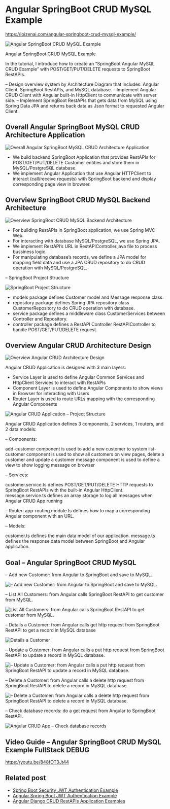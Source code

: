 # Angular SpringBoot CRUD MySQL Example

https://loizenai.com/angular-springboot-crud-mysql-example/

![Angular SpringBoot CRUD MySQL Example](https://loizenai.com/wp-content/uploads/2020/12/Angular-11-SpringBoot-CRUD-MySQL-Example.png)

Angular SpringBoot CRUD MySQL Example


 
In the tutorial, I introduce how to create an “SpringBoot Angular MySQL CRUD Example” with POST/GET/PUT/DELETE requests to SpringBoot RestAPIs.

– Design overview system by Architecture Diagram that includes: Angular Client, SpringBoot RestAPIs, and MySQL database.
– Implement Angular CRUD Client with Angular built-in HttpClient to communicate with server side.
– Implement SpringBoot RestAPIs that gets data from MySQL using Spring Data JPA and returns back data as Json format to requested Angular Client.

## Overall Angular SpringBoot MySQL CRUD Architecture Application

![Overall Angular SpringBoot MySQL CRUD Architecture Application](https://loizenai.com/wp-content/uploads/2020/06/Overall-Architecture-Angular-CRUD-Application-with-SpringBoot-Fullstack-Example.png)

- We build backend SpringBoot Application that provides RestAPIs for POST/GET/PUT/DELETE Customer entities and store them in MySQL/PostgreSQL database.
- We implement Angular Application that use Angular HTTPClient to interact (call/receive requests) with SpringBoot backend and display corresponding page view in browser.

## Overview SpringBoot CRUD MySQL Backend Architecture

![Overview SpringBoot CRUD MySQL Backend Architecture](https://loizenai.com/wp-content/uploads/2020/06/SpringBoot-RestAPIs-Backend-Architecture-Design.png)

- For building RestAPIs in SpringBoot application, we use Spring MVC Web.
- For interacting with database MySQL/PostgreSQL, we use Spring JPA.
- We implement RestAPI’s URL in RestAPIController.java file to process bussiness logic.
- For manipulating database’s records, we define a JPA model for mapping field data and use a JPA CRUD repository to do CRUD operation with MySQL/PostgreSQL.

– SpringBoot Project Structure

![SpringBoot Project Structure](https://loizenai.com/wp-content/uploads/2020/06/SpringBoot-Backend-Project-Structure.png)

- models package defines Customer model and Message response class.
- repository package defines Spring JPA repository class CustomerRepository to do CRUD operation with database.
- service package defines a middleware class CustomerServices between Controller and Repository.
- controller package defines a RestAPI Controller RestAPIController to handle POST/GET/PUT/DELETE request.

## Overview Angular CRUD Architecture Design

![Overview Angular CRUD Architecture Design](https://loizenai.com/wp-content/uploads/2020/06/Angular-CRUD-Application-Frontend-Design-Architecture.png)

Angular CRUD Application is designed with 3 main layers:

- Service Layer is used to define Angular Common Services and HttpClient Services to interact with RestAPIs
- Component Layer is used to define Angular Components to show views in Browser for interacting with Users
- Router Layer is used to route URLs mapping with the corresponding Angular Components

![Angular CRUD Application – Project Structure](https://loizenai.com/wp-content/uploads/2020/06/Angular-CRUD-Application-Project-Structure-1.png)

Angular CRUD Application defines 3 components, 2 services, 1 routers, and 2 data models:

– Components:

add-customer component is used to add a new customer to system
list-customer component is used to show all customers on view pages, delete a customer and update a customer
message component is used to define a view to show logging message on browser

– Services:

customer.service.ts defines POST/GET/PUT/DELETE HTTP requests to SpringBoot RestAPIs with the built-in Angular HttpClient.
message.service.ts defines an array storage to log all messages when Angular CRUD App running

– Router: app-routing.module.ts defines how to map a corresponding Angular component with an URL.

– Models:

customer.ts defines the main data model of our application.
message.ts defines the response data model between SpringBoot and Angular application.

## Goal – Angular SpringBoot CRUD MySQL

– Add new Customer: from Angular to SpringBoot and save to MySQL.

![– Add new Customer: from Angular to SpringBoot and save to MySQL.](https://loizenai.com/wp-content/uploads/2020/06/Angular-CRUD-App-Add-new-customers.png)

– List All Customers: from Angular calls SpringBoot RestAPI to get customer from MySQL.

![List All Customers: from Angular calls SpringBoot RestAPI to get customer from MySQL.](https://loizenai.com/wp-content/uploads/2020/06/Angular-CRUD-Application-List-All-Customer.png)


– Details a Customer: from Angular calls get http request from SpringBoot RestAPI to get a record in MySQL database

![Details a Customer](https://loizenai.com/wp-content/uploads/2020/06/Angular-CRUD-App-Details-a-Customer.png)

– Update a Customer: from Angular calls a put http request from SpringBoot RestAPI to update a record in MySQL database.

![– Update a Customer: from Angular calls a put http request from SpringBoot RestAPI to update a record in MySQL database.](https://loizenai.com/wp-content/uploads/2020/06/Angular-CRUD-Application-Update-a-Customer.png)

– Delete a Customer: from Angular calls a delete http request from SpringBoot RestAPI to delete a record in MySQL database.

![– Delete a Customer: from Angular calls a delete http request from SpringBoot RestAPI to delete a record in MySQL database.](https://loizenai.com/wp-content/uploads/2020/06/Angular-CRUD-App-Delete-a-Customer-successfully.png)

– Check database records: do a get request from Angular to SpringBoot RestAPI.

![Angular CRUD App – Check database records](https://loizenai.com/wp-content/uploads/2020/06/Angular-CRUD-App-Check-database-records.png)

## Video Guide – Angular SpringBoot CRUD MySQL Example FullStack DEBUG

https://youtu.be/848fOT3Jt44

## Related post

- [Spring Boot Security JWT Authentication Example](https://loizenai.com/spring-boot-security-jwt-authentication-example-mysql-postgresql-spring-jpa-restapis/)
- [Angular Spring Boot JWT Authentication Example](https://loizenai.com/angular-spring-boot-jwt-authentication-example-angular-6-8-9-spring-security-mysql-postgresql/)
- [Angular Django CRUD RestAPIs Application Examples](https://loizenai.com/angular-django-crud-restapis-application-examples-fullstack-angular-10-django-mysql-postgresql/)
